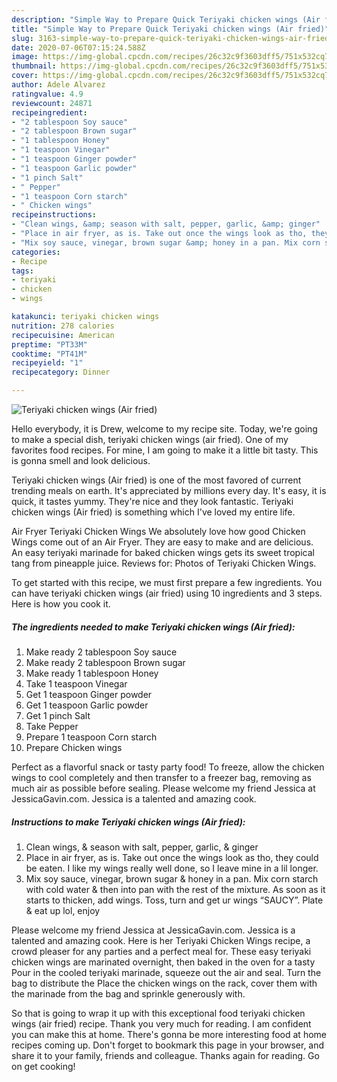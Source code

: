 ```yaml
---
description: "Simple Way to Prepare Quick Teriyaki chicken wings (Air fried)"
title: "Simple Way to Prepare Quick Teriyaki chicken wings (Air fried)"
slug: 3163-simple-way-to-prepare-quick-teriyaki-chicken-wings-air-fried
date: 2020-07-06T07:15:24.588Z
image: https://img-global.cpcdn.com/recipes/26c32c9f3603dff5/751x532cq70/teriyaki-chicken-wings-air-fried-recipe-main-photo.jpg
thumbnail: https://img-global.cpcdn.com/recipes/26c32c9f3603dff5/751x532cq70/teriyaki-chicken-wings-air-fried-recipe-main-photo.jpg
cover: https://img-global.cpcdn.com/recipes/26c32c9f3603dff5/751x532cq70/teriyaki-chicken-wings-air-fried-recipe-main-photo.jpg
author: Adele Alvarez
ratingvalue: 4.9
reviewcount: 24871
recipeingredient:
- "2 tablespoon Soy sauce"
- "2 tablespoon Brown sugar"
- "1 tablespoon Honey"
- "1 teaspoon Vinegar"
- "1 teaspoon Ginger powder"
- "1 teaspoon Garlic powder"
- "1 pinch Salt"
- " Pepper"
- "1 teaspoon Corn starch"
- " Chicken wings"
recipeinstructions:
- "Clean wings, &amp; season with salt, pepper, garlic, &amp; ginger"
- "Place in air fryer, as is. Take out once the wings look as tho, they could be eaten. I like my wings really well done, so I leave mine in a lil longer."
- "Mix soy sauce, vinegar, brown sugar &amp; honey in a pan. Mix corn starch with cold water &amp; then into pan with the rest of the mixture. As soon as it starts to thicken, add wings. Toss, turn and get ur wings “SAUCY”. Plate &amp; eat up lol, enjoy"
categories:
- Recipe
tags:
- teriyaki
- chicken
- wings

katakunci: teriyaki chicken wings 
nutrition: 278 calories
recipecuisine: American
preptime: "PT33M"
cooktime: "PT41M"
recipeyield: "1"
recipecategory: Dinner

---
```



![Teriyaki chicken wings (Air fried)](https://img-global.cpcdn.com/recipes/26c32c9f3603dff5/751x532cq70/teriyaki-chicken-wings-air-fried-recipe-main-photo.jpg)

Hello everybody, it is Drew, welcome to my recipe site. Today, we're going to make a special dish, teriyaki chicken wings (air fried). One of my favorites food recipes. For mine, I am going to make it a little bit tasty. This is gonna smell and look delicious.

Teriyaki chicken wings (Air fried) is one of the most favored of current trending meals on earth. It's appreciated by millions every day. It's easy, it is quick, it tastes yummy. They're nice and they look fantastic. Teriyaki chicken wings (Air fried) is something which I've loved my entire life.

Air Fryer Teriyaki Chicken Wings We absolutely love how good Chicken Wings come out of an Air Fryer. They are easy to make and are delicious. An easy teriyaki marinade for baked chicken wings gets its sweet tropical tang from pineapple juice. Reviews for: Photos of Teriyaki Chicken Wings.


To get started with this recipe, we must first prepare a few ingredients. You can have teriyaki chicken wings (air fried) using 10 ingredients and 3 steps. Here is how you cook it.

<!--inarticleads1-->

##### The ingredients needed to make Teriyaki chicken wings (Air fried):

1. Make ready 2 tablespoon Soy sauce
1. Make ready 2 tablespoon Brown sugar
1. Make ready 1 tablespoon Honey
1. Take 1 teaspoon Vinegar
1. Get 1 teaspoon Ginger powder
1. Get 1 teaspoon Garlic powder
1. Get 1 pinch Salt
1. Take  Pepper
1. Prepare 1 teaspoon Corn starch
1. Prepare  Chicken wings


Perfect as a flavorful snack or tasty party food! To freeze, allow the chicken wings to cool completely and then transfer to a freezer bag, removing as much air as possible before sealing. Please welcome my friend Jessica at JessicaGavin.com. Jessica is a talented and amazing cook. 

<!--inarticleads2-->

##### Instructions to make Teriyaki chicken wings (Air fried):

1. Clean wings, &amp; season with salt, pepper, garlic, &amp; ginger
1. Place in air fryer, as is. Take out once the wings look as tho, they could be eaten. I like my wings really well done, so I leave mine in a lil longer.
1. Mix soy sauce, vinegar, brown sugar &amp; honey in a pan. Mix corn starch with cold water &amp; then into pan with the rest of the mixture. As soon as it starts to thicken, add wings. Toss, turn and get ur wings “SAUCY”. Plate &amp; eat up lol, enjoy


Please welcome my friend Jessica at JessicaGavin.com. Jessica is a talented and amazing cook. Here is her Teriyaki Chicken Wings recipe, a crowd pleaser for any parties and a perfect meal for. These easy teriyaki chicken wings are marinated overnight, then baked in the oven for a tasty Pour in the cooled teriyaki marinade, squeeze out the air and seal. Turn the bag to distribute the Place the chicken wings on the rack, cover them with the marinade from the bag and sprinkle generously with. 

So that is going to wrap it up with this exceptional food teriyaki chicken wings (air fried) recipe. Thank you very much for reading. I am confident you can make this at home. There's gonna be more interesting food at home recipes coming up. Don't forget to bookmark this page in your browser, and share it to your family, friends and colleague. Thanks again for reading. Go on get cooking!
